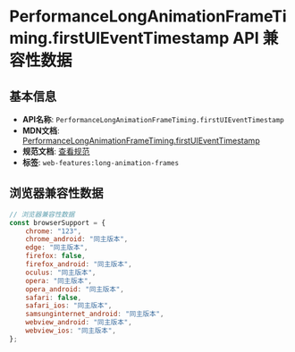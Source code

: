 # PerformanceLongAnimationFrameTiming.firstUIEventTimestamp API 兼容性数据

## 基本信息

- **API名称**: `PerformanceLongAnimationFrameTiming.firstUIEventTimestamp`
- **MDN文档**: [PerformanceLongAnimationFrameTiming.firstUIEventTimestamp](https://developer.mozilla.org/docs/Web/API/PerformanceLongAnimationFrameTiming/firstUIEventTimestamp)
- **规范文档**: [查看规范](https://w3c.github.io/long-animation-frames/#dom-performancelonganimationframetiming-firstuieventtimestamp)
- **标签**: `web-features:long-animation-frames`

## 浏览器兼容性数据

```javascript
// 浏览器兼容性数据
const browserSupport = {
    chrome: "123",
    chrome_android: "同主版本",
    edge: "同主版本",
    firefox: false,
    firefox_android: "同主版本",
    oculus: "同主版本",
    opera: "同主版本",
    opera_android: "同主版本",
    safari: false,
    safari_ios: "同主版本",
    samsunginternet_android: "同主版本",
    webview_android: "同主版本",
    webview_ios: "同主版本",
};

```

